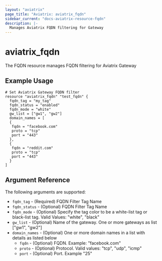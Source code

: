 ```yaml
---
layout: "aviatrix"
page_title: "Aviatrix: aviatrix_fqdn"
sidebar_current: "docs-aviatrix-resource-fqdn"
description: |-
  Manages Aviatrix FQDN filtering for Gateway
---
```


# aviatrix_fqdn

The FQDN resource manages FQDN filtering for Aviatrix Gateway

## Example Usage

```hcl
# Set Aviatrix Gateway FQDN filter
resource "aviatrix_fqdn" "test_fqdn" {
  fqdn_tag = "my_tag"
  fqdn_status = "enabled"
  fqdn_mode = "white"
  gw_list = ["gw1", "gw2"]
  domain_names = [
  {
   fqdn = "facebook.com"
   proto = "tcp"
   port = "443"
  },
  {
   fqdn = "reddit.com"
   proto = "tcp"
   port = "443"
  }
]

```

## Argument Reference

The following arguments are supported:

* `fqdn_tag` - (Required) FQDN Filter Tag Name
* `fqdn_status` - (Optional) FQDN Filter Tag Name
* `fqdn_mode` - (Optional) Specify the tag color to be a white-list tag or black-list tag. Valid Values: "white", "black"
* `gw_list` - (Optional) Name of the gateway. One or more gateways as list ["gw1", "gw2"]
* `domain_names` - (Optional) One or more domain names in a list with details as listed below
    * `fqdn` - (Optional) FQDN. Example: "facebook.com" 
    * `proto` - (Optional) Protocol. Valid values: "tcp", "udp", "icmp" 
    * `port` - (Optional) Port. Example "25" 
